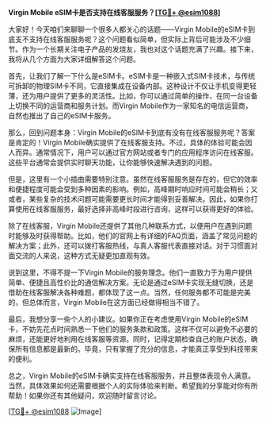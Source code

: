 **Virgin Mobile eSIM卡是否支持在线客服服务？[[TG💪+ @esim1088](https://t.me/s/esim1088)]**

大家好！今天咱们来聊聊一个很多人都关心的话题——Virgin Mobile的eSIM卡到底支不支持在线客服服务呢？这个问题看似简单，但实际上背后可能涉及不少细节。作为一个长期关注电子产品的发烧友，我也对这个话题充满了兴趣。接下来，我将从几个方面为大家详细解答这个问题。

首先，让我们了解一下什么是eSIM卡。eSIM卡是一种嵌入式SIM卡技术，与传统可拆卸的物理SIM卡不同，它直接集成在设备内部。这种设计不仅让手机变得更轻薄，还为用户提供了更多的灵活性。比如，你可以通过简单的操作，在同一台设备上切换不同的运营商和服务计划。而Virgin Mobile作为一家知名的电信运营商，自然也推出了自己的eSIM卡服务。

那么，回到问题本身：Virgin Mobile的eSIM卡到底有没有在线客服服务呢？答案是肯定的！Virgin Mobile确实提供了在线客服支持。不过，具体的体验可能会因人而异。通常情况下，用户可以通过官方网站或者专门的应用程序访问在线客服。这些平台通常会提供实时聊天功能，让你能够快速解决遇到的问题。

但是，这里有一个小插曲需要特别注意。虽然在线客服服务是存在的，但它的效率和便捷程度可能会受到多种因素的影响。例如，高峰期时响应时间可能会稍长；又或者，某些复杂的技术问题可能需要更长时间才能得到妥善解决。因此，如果你打算使用在线客服服务，最好选择非高峰时段进行咨询，这样可以获得更好的体验。

除了在线客服，Virgin Mobile还提供了其他几种联系方式，以便用户在遇到问题时能够及时获得帮助。比如，他们的官网上有详细的FAQ页面，涵盖了常见问题的解决方案；此外，还可以拨打客服热线，与真人客服代表直接对话。对于习惯面对面交流的人来说，这种方式无疑更加直观有效。

说到这里，不得不提一下Virgin Mobile的服务理念。他们一直致力于为用户提供简单、便捷且高性价比的通信解决方案。无论是通过eSIM卡实现无缝切换，还是借助在线客服解决各种难题，都体现了这一点。当然，任何服务都不可能是完美的，但总体而言，Virgin Mobile在这方面已经做得相当不错了。

最后，我想分享一些个人的小建议。如果你正在考虑使用Virgin Mobile的eSIM卡，不妨先花点时间熟悉一下他们的服务条款和政策。这样不仅可以避免不必要的麻烦，还能更好地利用在线客服等资源。同时，记得定期检查自己的账户状态，确保所有信息都是最新的。毕竟，只有掌握了充分的信息，才能真正享受到科技带来的便利。

总之，Virgin Mobile的eSIM卡确实支持在线客服服务，并且整体表现令人满意。当然，具体效果如何还需要根据个人的实际体验来判断。希望我的分享能对你有所帮助！如果你还有其他疑问，欢迎随时留言讨论。

[[TG💪+ @esim1088](https://t.me/s/esim1088) ![Image](https://i.postimg.cc/4NQfJmqS/Snipaste-2025-05-13-00-14-12.png)]